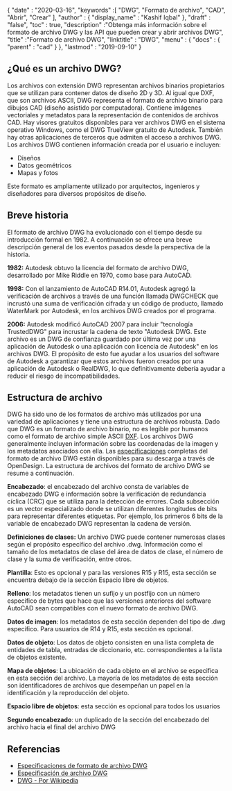 {
  "date" : "2020-03-16",
  "keywords" :[ "DWG", "Formato de archivo", "CAD", "Abrir", "Crear" ],
  "author" : {
    "display_name" : "Kashif Iqbal"
},
  "draft" : "false",
  "toc" : true,
  "description" :"Obtenga más información sobre el formato de archivo DWG y las API que pueden crear y abrir archivos DWG",
  "title" :"Formato de archivo DWG",
  "linktitle" : "DWG",
  "menu" : {
    "docs" : {
      "parent" : "cad"
}
},
  "lastmod" : "2019-09-10"
}

## ¿Qué es un archivo DWG?

Los archivos con extensión DWG representan archivos binarios propietarios que se utilizan para contener datos de diseño 2D y 3D. Al igual que DXF, que son archivos ASCII, DWG representa el formato de archivo binario para dibujos CAD (diseño asistido por computadora). Contiene imágenes vectoriales y metadatos para la representación de contenidos de archivos CAD. Hay visores gratuitos disponibles para ver archivos DWG en el sistema operativo Windows, como el DWG TrueView gratuito de Autodesk. También hay otras aplicaciones de terceros que admiten el acceso a archivos DWG. Los archivos DWG contienen información creada por el usuario e incluyen:

* Diseños
* Datos geométricos
* Mapas y fotos

Este formato es ampliamente utilizado por arquitectos, ingenieros y diseñadores para diversos propósitos de diseño.

## Breve historia ##

El formato de archivo DWG ha evolucionado con el tiempo desde su introducción formal en 1982. A continuación se ofrece una breve descripción general de los eventos pasados desde la perspectiva de la historia.

**1982:** Autodesk obtuvo la licencia del formato de archivo DWG, desarrollado por Mike Riddle en 1970, como base para AutoCAD.

**1998:** Con el lanzamiento de AutoCAD R14.01, Autodesk agregó la verificación de archivos a través de una función llamada DWGCHECK que incrustó una suma de verificación cifrada y un código de producto, llamado WaterMark por Autodesk, en los archivos DWG creados por el programa.

**2006:** Autodesk modificó AutoCAD 2007 para incluir "tecnología TrustedDWG" para incrustar la cadena de texto "Autodesk DWG. Este archivo es un DWG de confianza guardado por última vez por una aplicación de Autodesk o una aplicación con licencia de Autodesk" en los archivos DWG. El propósito de esto fue ayudar a los usuarios del software de Autodesk a garantizar que estos archivos fueron creados por una aplicación de Autodesk o RealDWG, lo que definitivamente debería ayudar a reducir el riesgo de incompatibilidades.

## Estructura de archivo ##

DWG ha sido uno de los formatos de archivo más utilizados por una variedad de aplicaciones y tiene una estructura de archivos robusta. Dado que DWG es un formato de archivo binario, no es legible por humanos como el formato de archivo simple ASCII [DXF](/es/cad/dxf/). Los archivos DWG generalmente incluyen información sobre las coordenadas de la imagen y los metadatos asociados con ella. Las [especificaciones](https://www.opendesign.com/files/guestdownloads/OpenDesign_Specification_for_.dwg_files.pdf) completas del formato de archivo DWG están disponibles para su descarga a través de OpenDesign. La estructura de archivos del formato de archivo DWG se resume a continuación.

**Encabezado**: el encabezado del archivo consta de variables de encabezado DWG e información sobre la verificación de redundancia cíclica (CRC) que se utiliza para la detección de errores. Cada subsección es un vector especializado donde se utilizan diferentes longitudes de bits para representar diferentes etiquetas. Por ejemplo, los primeros 6 bits de la variable de encabezado DWG representan la cadena de versión.

**Definiciones de clases:** Un archivo DWG puede contener numerosas clases según el propósito específico del archivo .dwg. Información como el tamaño de los metadatos de clase del área de datos de clase, el número de clase y la suma de verificación, entre otros.

**Plantilla**: Esto es opcional y para las versiones R15 y R15, esta sección se encuentra debajo de la sección Espacio libre de objetos.

**Relleno**: los metadatos tienen un sufijo y un postfijo con un número específico de bytes que hace que las versiones anteriores del software AutoCAD sean compatibles con el nuevo formato de archivo DWG.

**Datos de imagen**: los metadatos de esta sección dependen del tipo de .dwg específico. Para usuarios de R14 y R15, esta sección es opcional.

**Datos de objeto**: Los datos de objeto consisten en una lista completa de entidades de tabla, entradas de diccionario, etc. correspondientes a la lista de objetos existente.

**Mapa de objetos**: La ubicación de cada objeto en el archivo se especifica en esta sección del archivo. La mayoría de los metadatos de esta sección son identificadores de archivos que desempeñan un papel en la identificación y la reproducción del objeto.

**Espacio libre de objetos**: esta sección es opcional para todos los usuarios

**Segundo encabezado**: un duplicado de la sección del encabezado del archivo hacia el final del archivo DWG

## Referencias ##

* [Especificaciones de formato de archivo DWG](https://www.opendesign.com/files/guestdownloads/OpenDesign_Specification_for_.dwg_files.pdf)
* [Especificación de archivo DWG](https://www.scan2cad.com/blog/dwg/file-spec/)
* [DWG - Por Wikipedia](https://en.wikipedia.org/wiki/.dwg)

